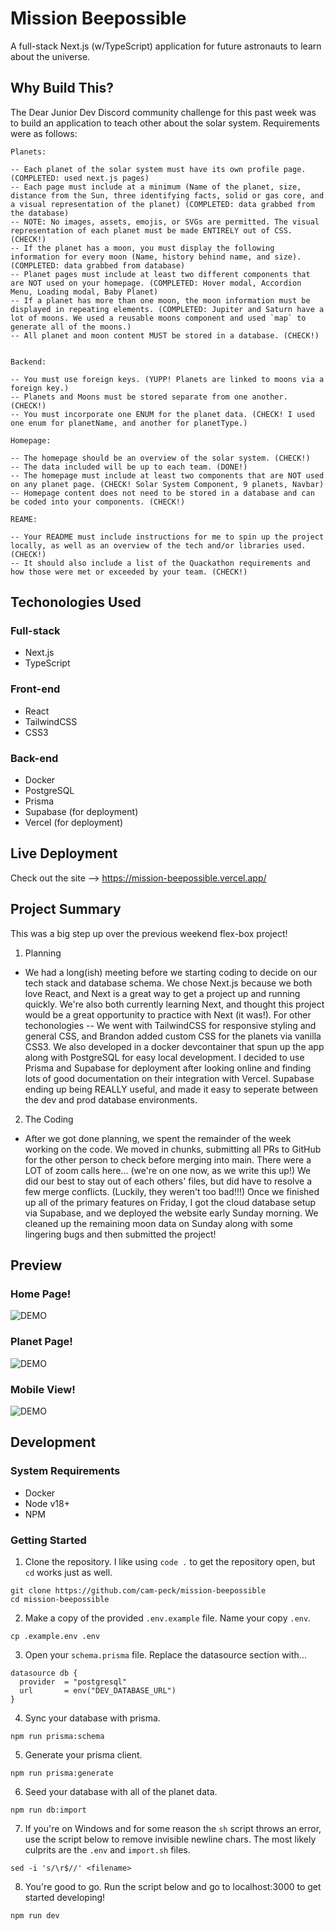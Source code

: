 # Mission Beepossible

A full-stack Next.js (w/TypeScript) application for future astronauts to learn about the universe.

## Why Build This?

The Dear Junior Dev Discord community challenge for this past week was to build an application to teach other about the solar system. Requirements were as follows:

```
Planets:

-- Each planet of the solar system must have its own profile page. (COMPLETED: used next.js pages)
-- Each page must include at a minimum (Name of the planet, size, distance from the Sun, three identifying facts, solid or gas core, and a visual representation of the planet) (COMPLETED: data grabbed from the database)
-- NOTE: No images, assets, emojis, or SVGs are permitted. The visual representation of each planet must be made ENTIRELY out of CSS. (CHECK!)
-- If the planet has a moon, you must display the following information for every moon (Name, history behind name, and size). (COMPLETED: data grabbed from database)
-- Planet pages must include at least two different components that are NOT used on your homepage. (COMPLETED: Hover modal, Accordion Menu, Loading modal, Baby Planet)
-- If a planet has more than one moon, the moon information must be displayed in repeating elements. (COMPLETED: Jupiter and Saturn have a lot of moons. We used a reusable moons component and used `map` to generate all of the moons.)
-- All planet and moon content MUST be stored in a database. (CHECK!)


Backend:

-- You must use foreign keys. (YUPP! Planets are linked to moons via a foreign key.)
-- Planets and Moons must be stored separate from one another. (CHECK!)
-- You must incorporate one ENUM for the planet data. (CHECK! I used one enum for planetName, and another for planetType.)

Homepage:

-- The homepage should be an overview of the solar system. (CHECK!)
-- The data included will be up to each team. (DONE!)
-- The homepage must include at least two components that are NOT used on any planet page. (CHECK! Solar System Component, 9 planets, Navbar)
-- Homepage content does not need to be stored in a database and can be coded into your components. (CHECK!)

REAME:

-- Your README must include instructions for me to spin up the project locally, as well as an overview of the tech and/or libraries used. (CHECK!)
-- It should also include a list of the Quackathon requirements and how those were met or exceeded by your team. (CHECK!)
```

## Techonologies Used

### Full-stack

- Next.js
- TypeScript

### Front-end

- React
- TailwindCSS
- CSS3

### Back-end

- Docker
- PostgreSQL
- Prisma
- Supabase (for deployment)
- Vercel (for deployment)

## Live Deployment

Check out the site --> https://mission-beepossible.vercel.app/

## Project Summary

This was a big step up over the previous weekend flex-box project!

1. Planning

- We had a long(ish) meeting before we starting coding to decide on our tech stack and database schema. We chose Next.js because we both love React, and Next is a great way to get a project up and running quickly. We're also both currently learning Next, and thought this project would be a great opportunity to practice with Next (it was!). For other techonologies -- We went with TailwindCSS for responsive styling and general CSS, and Brandon added custom CSS for the planets via vanilla CSS3. We also developed in a docker devcontainer that spun up the app along with PostgreSQL for easy local development. I decided to use Prisma and Supabase for deployment after looking online and finding lots of good documentation on their integration with Vercel. Supabase ending up being REALLY useful, and made it easy to seperate between the dev and prod database environments.

2. The Coding

- After we got done planning, we spent the remainder of the week working on the code. We moved in chunks, submitting all PRs to GitHub for the other person to check before merging into main. There were a LOT of zoom calls here... (we're on one now, as we write this up!) We did our best to stay out of each others' files, but did have to resolve a few merge conflicts. (Luckily, they weren't too bad!!!) Once we finished up all of the primary features on Friday, I got the cloud database setup via Supabase, and we deployed the website early Sunday morning. We cleaned up the remaining moon data on Sunday along with some lingering bugs and then submitted the project!

## Preview

### Home Page!

![DEMO](public/readme-home.gif)

### Planet Page!

![DEMO](public/readme-planet-data.gif)

### Mobile View!

![DEMO](public/readme-responsive.gif)

## Development

### System Requirements

- Docker
- Node v18+
- NPM

### Getting Started

1. Clone the repository. I like using `code .` to get the repository open, but `cd` works just as well.

```
git clone https://github.com/cam-peck/mission-beepossible
cd mission-beepossible
```

2. Make a copy of the provided `.env.example` file. Name your copy `.env`.

```
cp .example.env .env
```

3. Open your `schema.prisma` file. Replace the datasource section with...

```
datasource db {
  provider  = "postgresql"
  url       = env("DEV_DATABASE_URL")
}
```

4. Sync your database with prisma.

```
npm run prisma:schema
```

5. Generate your prisma client.

```
npm run prisma:generate
```

6. Seed your database with all of the planet data.

```
npm run db:import
```

7. If you're on Windows and for some reason the `sh` script throws an error, use the script below to remove invisible newline chars. The most likely culprits are the `.env` and `import.sh` files.

```
sed -i 's/\r$//' <filename>
```

8. You're good to go. Run the script below and go to localhost:3000 to get started developing!

```
npm run dev
```
